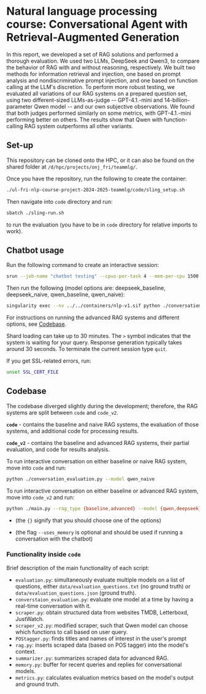 # Natural language processing course: Conversational Agent with Retrieval-Augmented Generation

In this report, we developed a set of RAG solutions and performed a thorough evaluation. We used two LLMs, DeepSeek and Qwen3, to compare the behavior of RAG with and without reasoning, respectively. We built two methods for information retrieval and injection, one based on prompt analysis and nondiscriminative prompt injection, and one based on function calling at the LLM's discretion. To perform more robust testing, we evaluated all variations of our RAG systems on a prepared question set, using two different-sized LLMs-as-judge -- GPT-4.1.-mini and 14-billion-parameter Qwen model -- and our own subjective observations. We found that both judges performed similarly on some metrics, with GPT-4.1.-mini performing better on others. The results show that Qwen with function-calling RAG system outperforms all other variants.
 


## Set-up
This repository can be cloned onto the HPC, or it can also be found on the shared folder at `/d/hpc/projects/onj_fri/teammlg/`.

Once you have the repository, run the following to create the container:

```bash
./ul-fri-nlp-course-project-2024-2025-teammlg/code/sling_setup.sh
```

Then navigate into <code>code</code> directory and run:

```bash
sbatch ./sling-run.sh
```

to run the evaluation (you have to be in `code` directory for relative imports to work).


## Chatbot usage
Run the following command to create an interactive session:
```bash
srun --job-name "chatbot testing" --cpus-per-task 4 --mem-per-cpu 1500 --time 30:00 --gres=gpu:2 --partition=gpu --pty bash
```

Then run the following (model options are: deepseek_baseline, deepseek_naive, qwen_baseline, qwen_naive):
```bash
singularity exec --nv ../../containers/nlp-v1.sif python ./conversation_evaluation.py --model qwen_naive
```

For instructions on running the advanced RAG systems and different options, see [Codebase](#codebase).

Shard loading can take up to 30 minutes. The <code>></code> symbol indicates that the system is waiting for your query. Response generation typically takes around 30 seconds. To terminate the current session type <code>quit</code>.

If you get SSL-related errors, run:

```bash
unset SSL_CERT_FILE
```


## Codebase
The codebase diverged slightly during the development; therefore, the RAG systems are split between `code` and `code_v2`.

**`code`** - contains the baseline and naive RAG systems, the evaluation of those systems, and additional code for processing results.

**`code_v2`** - contains the baseline and advanced RAG systems, their partial evaluation, and code for results analysis.

To run interactive conversation on either baseline or naive RAG system, move into `code` and run:

```bash
python ./conversation_evaluation.py --model qwen_naive
```

To run interactive conversation on either baseline or advanced RAG system, move into `code_v2` and run:

```bash
python ./main.py --rag_type {baseline,advanced} --model {qwen,deepseek} --operation converse --output_directory <optional, a string> --uses_memory
```
- (the `{}` signify that you should choose one of the options)

- (the flag `--uses_memory` is optional and should be used if running a conversation with the chatbot)

### Functionality inside `code`
Brief description of the main functionality of each script:
- <code>evaluation.py</code>: simultaneously evaluate multiple models on a list of questions, either <code>data/evaluation_questions.txt</code> (no ground truth) or <code>data/evaluation_questions.json</code> (ground truth).
- <code>converstaion_evaluation.py</code>: evaluate one model at a time by having a real-time conversation with it.
- <code>scraper.py</code>: obtain structured data from websites TMDB, Letterboxd, JustWatch.
- <code>scraper_v2.py</code>: modified scraper, such that Qwen model can choose which functions to call based on user query.
- <code>POStagger.py</code>: finds titles and names of interest in the user's prompt
- <code>rag.py</code>: inserts scraped data (based on POS tagger) into the model's context.
- <code>summarizer.py</code>: summarizes scraped data for advanced RAG.
- <code>memory.py</code>: buffer for recent queries and replies for conversational models.
- <code>metrics.py</code>: calculates evaluation metrics based on the model's output and ground truth.